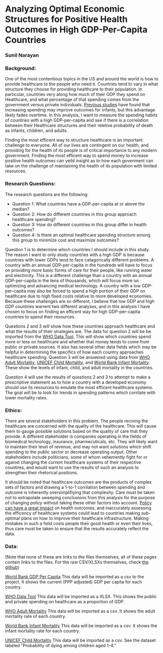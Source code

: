 # Analyzing Optimal Economic Structures for Positive Health Outcomes in High GDP-Per-Capita Countries
### Sunil Narayan

### Background:
One of the most contentious topics in the US and around the world is how to provide healthcare to the people who need it. Countries tend to vary in what structure they choose for providing healthcare to their population. In particular, countries very along how much of their GDP they spend on Healthcare, and what percentage of that spending comes from the government versus private individuals. [Previous studies](https://link.springer.com/article/10.1007/s10198-005-0336-8) have found that increasing spending may improve outcomes for infants, but this advantage likely fades overtime. In this analysis, I want to measure the spending habits of countries with a high GDP-per-capita and see if there is a correlation between their Healthcare structures and their reletive probability of death as infants, children, and adults.

Finding the most efficent way to structure healthcare is an important challenge to everyone. All of our lives are contingent on our health, and providing for the health of its people is of critical importance to any modern government. Finding the most efficent way to spend money to increase positive health outcomes can yeild insight as to how each govenment can take on the challenge of maintaining the health of its population with limited resources. 

### Research Questions:
The research questions are the following:

- Question 1: What countries have a GDP-per-capita at or above the median?
- Question 2: How do different countries in this group approach healthcare spending?
- Question 3: How do different countries in this group differ in health outcomes?
- Question 4: Is there an optimal healthcare spending structure among this group to minimize cost and maximize outcomes?

Question 1 is to determine which countries I should include in this study. The reason I want to only study countries with a high GDP is because countries with lower GDPs tend to face catagorically different problems. A country with an annual GDP-per-capita in the hundreds will have to focus on providing more basic forms of care for their people, like running water and electricity. This is a different challenge than a country with an annual GDP-per-capita in the tens of thousands, which will focus more on optimizing and advancing medical technology. A country with a low GDP-per-capita may also be forced to spend a high portion of their GDP on healthcare due to high fixed costs relative to more developed economies. Because these challenges are so different, I believe that low GDP and high GDP countries warrent two different analyses, and in this analysis I have chosen to focus on finding an efficent way for high GDP-per-capita countries to spend their resources. 

Questions 2 and 3 will show how these countries approach healthcare and what the results of their strategies are. The data for question 2 will be be imported from the [WHO Data Tool](https://apps.who.int/nha/database/Select/Indicators/en). This will show which countries spend more or less on healthcare and whether that money tends to come from public or private sources. It also has several other data fields which may be helpful in determining the specifics of how each country approaches healthcare spending. Question 3 will be answered using data from [WHO Adult Mortality](https://www.who.int/data/gho/data/indicators/indicator-details/GHO/adult-mortality-rate-(probability-of-dying-between-15-and-60-years-per-1000-population)), [UNICEF Child Mortality](https://data.unicef.org/resources/dataset/child-mortality/), and [World Bank Infant Mortality](https://data.worldbank.org/indicator/SP.DYN.IMRT.IN?end=1974&most_recent_year_desc=false&start=1974). These show the levels of infant, child, and adult mortality in the countries. 

Question 4 will use the results of questions 2 and 3 to attempt to make a prescriptive statement as to how a country with a developed economy should use its resources to emulate the most efficent healthcare systems. The goal will be to look for trends in spending patterns which corrilate with lower mortality rates. 

### Ethics:
There are several stakeholders in this problem. The people reciving the healthcare are concerned with the quality of the healthcare. This will cause them to gauge possible solutions based on the quality of care that they provide. A different stakeholder is companies operating in the fields of biomedical technology, insurance, pharmecuticals, etc. They will likely want to maintain their level of revenue, and may not want solutions which shift spending to the public sector or decrease operating output. Other stakeholders include politicians, some of whom vehemently fight for or against changing the current healthcare systems of their respective countires, and would want to use the results of such an analysis to strengthen their rhetorical positions. 

It should be noted that healthcare outcomes are the products of complex sets of factors and drawing a 1-to-1 corrilation between spending and outcome is inherently oversimplifiying that complexity. Care must be taken not to extrapolate sweeping conclusions from this analysis for the purpose of changing policy without taking these other factors into account. [Policy can have a great impact](http://citeseerx.ist.psu.edu/viewdoc/download?doi=10.1.1.411.6359&rep=rep1&type=pdf) on health outcomes, and inaccurately assessing the efficency of healthcare systems could lead to countries making sub-optimal plans on how to improve their healthcare infrastructure. Making mistakes in such a field costs people their good health or even their lives, thus care must be taken to ensure that the results accurately reflect the data.

### Data:

(Note that none of these are links to the files themselves, all of these pages contain links to the files. For the raw CSV/XLSXs themselves, check [the github](https://github.com/Sunil-Narayan/367/tree/main/Assignments/Final))

[World Bank GDP Per Capita](https://ourworldindata.org/grapher/gdp-per-capita-worldbank) 
This data will be imported as a csv to the project. It shows the current (PPP adjusted) GDP per capita for each country.

[WHO Data Tool](https://apps.who.int/nha/database/Select/Indicators/en)
This data will be imported as a XLSX. This shows the public and private spending on healthcare as a proportion of GDP. 

[WHO Adult Mortality](https://www.who.int/data/gho/data/indicators/indicator-details/GHO/adult-mortality-rate-(probability-of-dying-between-15-and-60-years-per-1000-population))
This data will be imported as a csv. It shows the adult mortality rate of each country.

[World Bank Infant Mortality](https://data.worldbank.org/indicator/SP.DYN.IMRT.IN?end=1974&most_recent_year_desc=false&start=1974)
This data will be imported as a csv. It shows the infant mortality rate for each country.

[UNICEF Child Mortality](https://data.unicef.org/resources/dataset/child-mortality/)
This data will be imported as a csv. See the dataset labeled "Probability of dying among children aged 1-4."